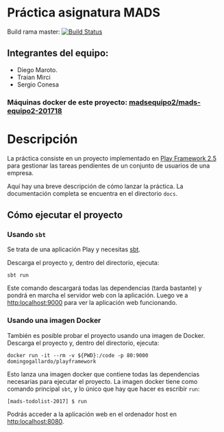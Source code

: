# Práctica asignatura MADS
Build rama master: 
[![Build Status](https://travis-ci.com/mads-ua/todolistgrupo-2017-equipo2.svg?token=BgcpDyB7PEqrttqCPjou&branch=master)](https://travis-ci.com/mads-ua/todolistgrupo-2017-equipo2)

## Integrantes del equipo:
- Diego Maroto.
- Traian Mirci
- Sergio Conesa

### Máquinas docker de este proyecto: [madsequipo2/mads-equipo2-201718](https://hub.docker.com/r/madsequipo2/mads-equipo2-201718/tags/)

# Descripción
La práctica consiste en un proyecto implementado en [Play Framework 2.5](https://www.playframework.com/documentation/2.5.x/Home) para gestionar las tareas pendientes de un conjunto de usuarios de una empresa.

Aquí hay una breve descripción de cómo lanzar la práctica. La documentación
completa se encuentra en el directorio `docs`.


## Cómo ejecutar el proyecto

### Usando `sbt`

Se trata de una aplicación Play y necesitas [sbt](http://www.scala-sbt.org/).

Descarga el proyecto y, dentro del directorio, ejecuta:

```
sbt run
```

Este comando descargará todas las dependencias (tarda bastante) y pondrá
en marcha el servidor web con la aplicación. Luego ve a <http:localhost:9000>
para ver la aplicación web funcionando.

### Usando una imagen Docker

También es posible probar el proyecto usando una imagen de Docker.
Descarga el proyecto y, dentro del directorio, ejecuta:

```
docker run -it --rm -v ${PWD}:/code -p 80:9000 domingogallardo/playframework
```

Esto lanza una imagen docker que contiene todas las dependencias necesarias
para ejecutar el proyecto. La imagen docker tiene como comando principal `sbt`,
y lo único que hay que hacer es escribir `run`:

```
[mads-todolist-2017] $ run
```

Podrás acceder a la aplicación web en el ordenador host en <http:localhost:8080>.
